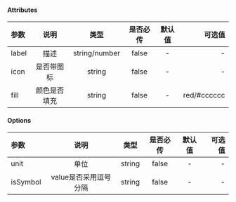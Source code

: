 #### Attributes ####

|参数|说明|类型|是否必传|默认值|可选值|
|:-|:-:|:-:|:-:|:-:|-:|
|label|描述|string/number|false|-|-|
|icon|是否带图标|string|false|-|-|
|fill|颜色是否填充|string|false|-|red/#cccccc|

#### Options ####

|参数|说明|类型|是否必传|默认值|可选值|
|:-|:-:|:-:|:-:|:-:|-:|
|unit|单位|string|false|-|-|
|isSymbol|value是否采用逗号分隔|string|false|-|-|
